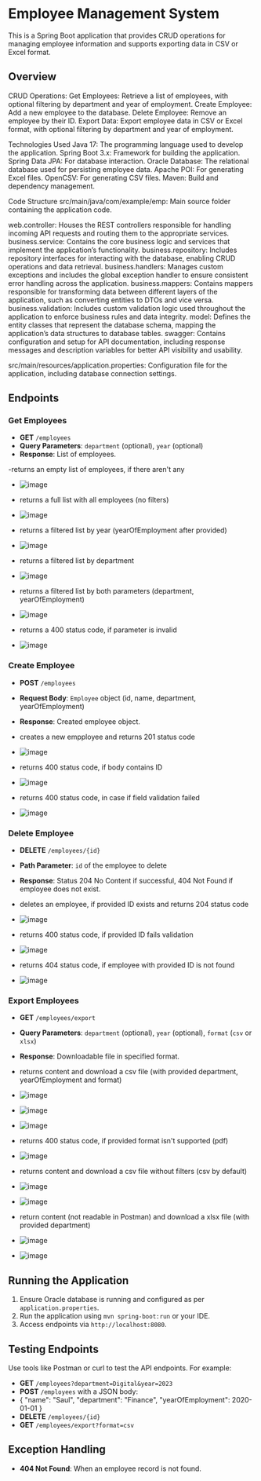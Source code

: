 # Employee Management System

This is a Spring Boot application that provides CRUD operations for managing employee information and supports exporting data in CSV or Excel format.

## Overview

CRUD Operations:
Get Employees: Retrieve a list of employees, with optional filtering by department and year of employment.
Create Employee: Add a new employee to the database.
Delete Employee: Remove an employee by their ID.
Export Data: Export employee data in CSV or Excel format, with optional filtering by department and year of employment.

Technologies Used
Java 17: The programming language used to develop the application.
Spring Boot 3.x: Framework for building the application.
Spring Data JPA: For database interaction.
Oracle Database: The relational database used for persisting employee data.
Apache POI: For generating Excel files.
OpenCSV: For generating CSV files.
Maven: Build and dependency management.

Code Structure
src/main/java/com/example/emp: Main source folder containing the application code.

web.controller: Houses the REST controllers responsible for handling incoming API requests and routing them to the appropriate services.
business.service: Contains the core business logic and services that implement the application’s functionality.
business.repository: Includes repository interfaces for interacting with the database, enabling CRUD operations and data retrieval.
business.handlers: Manages custom exceptions and includes the global exception handler to ensure consistent error handling across the application.
business.mappers: Contains mappers responsible for transforming data between different layers of the application, such as converting entities to DTOs and vice versa.
business.validation: Includes custom validation logic used throughout the application to enforce business rules and data integrity.
model: Defines the entity classes that represent the database schema, mapping the application’s data structures to database tables.
swagger: Contains configuration and setup for API documentation, including response messages and description variables for better API visibility and usability.

src/main/resources/application.properties: Configuration file for the application, including database connection settings.

## Endpoints

### Get Employees

- **GET** `/employees`
- **Query Parameters**: `department` (optional), `year` (optional)
- **Response**: List of employees.
  
-returns an empty list of employees, if there aren't any
- ![image](https://github.com/user-attachments/assets/308f4f2a-4968-408e-b11c-31af6d1bfd51)

- returns a full list with all employees (no filters)
- ![image](https://github.com/user-attachments/assets/a58615d2-2dcf-4635-87a3-6d96881262f4)

- returns a filtered list by year (yearOfEmployment after provided)
- ![image](https://github.com/user-attachments/assets/fd3f522b-92d6-4c96-be07-7bd33bdccea9)

- returns a filtered list by department
- ![image](https://github.com/user-attachments/assets/efeea37d-a502-46f0-9477-60ded958190c)

- returns a filtered list by both parameters (department, yearOfEmployment)
- ![image](https://github.com/user-attachments/assets/025067f7-d32d-4280-9d19-1d3028d65656)

- returns a 400 status code, if parameter is invalid
- ![image](https://github.com/user-attachments/assets/3c0cbedf-fa43-4ab9-aed0-4752a3515a6c)



### Create Employee

- **POST** `/employees`
- **Request Body**: `Employee` object (id, name, department, yearOfEmployment)
- **Response**: Created employee object.

- creates a new empployee and returns 201 status code
- ![image](https://github.com/user-attachments/assets/9784c5b8-50ef-4985-9824-ce2e2f208d79)

- returns 400 status code, if body contains ID
- ![image](https://github.com/user-attachments/assets/8ff2029e-fa13-4424-9f53-76abd7c9fec6)

- returns 400 status code, in case if field validation failed
- ![image](https://github.com/user-attachments/assets/13e96459-fd82-4272-8e40-ba4215fca672)



### Delete Employee

- **DELETE** `/employees/{id}`
- **Path Parameter**: `id` of the employee to delete
- **Response**: Status 204 No Content if successful, 404 Not Found if employee does not exist.

- deletes an employee, if provided ID exists and returns 204 status code
- ![image](https://github.com/user-attachments/assets/28a245f9-d772-42e4-9d61-4fdc72b058f2)

- returns 400 status code, if provided ID fails validation
- ![image](https://github.com/user-attachments/assets/ed632e69-1c70-49be-b168-844c3474c4b3)

- returns 404 status code, if employee with provided ID is not found
- ![image](https://github.com/user-attachments/assets/c1379f82-9f75-4740-af9f-f0f347179758)



### Export Employees

- **GET** `/employees/export`
- **Query Parameters**: `department` (optional), `year` (optional), `format` (`csv` or `xlsx`)
- **Response**: Downloadable file in specified format.

- returns content and download a csv file (with provided department, yearOfEmployment and format)
- ![image](https://github.com/user-attachments/assets/f5233487-a9b1-44c7-91db-a34542d68eb8)
- ![image](https://github.com/user-attachments/assets/cfcc16c9-b4cd-4949-b600-704511237b93)
- ![image](https://github.com/user-attachments/assets/17a9d714-c365-4fbc-a5ce-9896705791e7)

- returns 400 status code, if provided format isn't supported (pdf)
- ![image](https://github.com/user-attachments/assets/fbb8e118-20b6-4bf6-a26a-b11a9096526f)

- returns content and download a csv file without filters (csv by default)
- ![image](https://github.com/user-attachments/assets/4dd42bfe-4796-4337-9597-d1d4e98c0afe)
- ![image](https://github.com/user-attachments/assets/aecd299d-94b0-4d06-a5fd-ed673851d638)

- return content (not readable in Postman) and download a xlsx file (with provided department)
- ![image](https://github.com/user-attachments/assets/4659b7c8-9da2-4bb2-986a-412b7701c701)
- ![image](https://github.com/user-attachments/assets/5783361b-d586-419b-91f3-5219a560a0a4)



## Running the Application

1. Ensure Oracle database is running and configured as per `application.properties`.
2. Run the application using `mvn spring-boot:run` or your IDE.
3. Access endpoints via `http://localhost:8080`.

## Testing Endpoints

Use tools like Postman or curl to test the API endpoints. For example:

- **GET** `/employees?department=Digital&year=2023`
- **POST** `/employees` with a JSON body:
- {
  "name": "Saul",
  "department": "Finance",
  "yearOfEmployment": 2020-01-01
}
- **DELETE** `/employees/{id}`
- **GET** `/employees/export?format=csv`

## Exception Handling

- **404 Not Found**: When an employee record is not found.
